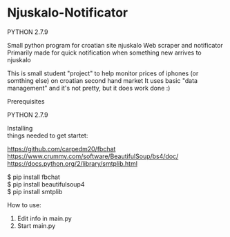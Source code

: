 # Njuskalo-Notificator
PYTHON 2.7.9



Small python program for croatian site njuskalo
Web scraper and notificator
Primarily made for quick notification when something new arrives to njuskalo

This is small student "project" to help monitor prices of iphones (or somthing else) on croatian second hand market
It uses basic "data management" and it's not pretty, but it does work done :)


Prerequisites

PYTHON 2.7.9

Installing <br />
things needed to get startet: <br />

https://github.com/carpedm20/fbchat <br />
https://www.crummy.com/software/BeautifulSoup/bs4/doc/ <br />
https://docs.python.org/2/library/smtplib.html <br />

$ pip install fbchat <br />
$ pip install beautifulsoup4 <br />
$ pip install smtplib <br />

How to use: <br />

1) Edit info in main.py <br />
2) Start main.py
